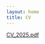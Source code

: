 ```yaml
---
layout: home
title: CV
---
```


[CV_2025.pdf](https://github.com/user-attachments/files/21189302/CV_2025.pdf)
